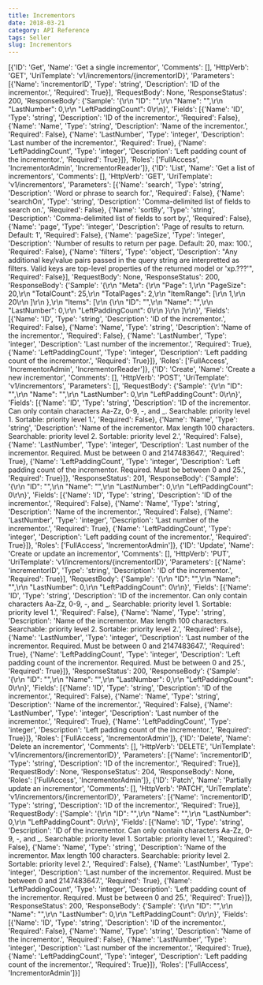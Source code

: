 ```yaml
---
title: Incrementors
date: 2018-03-21
category: API Reference
tags: Seller
slug: Incrementors
---
```

[{'ID': 'Get', 'Name': 'Get a single incrementor', 'Comments': [], 'HttpVerb': 'GET', 'UriTemplate': 'v1/incrementors/{incrementorID}', 'Parameters': [{'Name': 'incrementorID', 'Type': 'string', 'Description': 'ID of the incrementor.', 'Required': True}], 'RequestBody': None, 'ResponseStatus': 200, 'ResponseBody': {'Sample': '{\r\n  "ID": "",\r\n  "Name": "",\r\n  "LastNumber": 0,\r\n  "LeftPaddingCount": 0\r\n}', 'Fields': [{'Name': 'ID', 'Type': 'string', 'Description': 'ID of the incrementor.', 'Required': False}, {'Name': 'Name', 'Type': 'string', 'Description': 'Name of the incrementor.', 'Required': False}, {'Name': 'LastNumber', 'Type': 'integer', 'Description': 'Last number of the incrementor.', 'Required': True}, {'Name': 'LeftPaddingCount', 'Type': 'integer', 'Description': 'Left padding count of the incrementor.', 'Required': True}]}, 'Roles': ['FullAccess', 'IncrementorAdmin', 'IncrementorReader']}, {'ID': 'List', 'Name': 'Get a list of incrementors', 'Comments': [], 'HttpVerb': 'GET', 'UriTemplate': 'v1/incrementors', 'Parameters': [{'Name': 'search', 'Type': 'string', 'Description': 'Word or phrase to search for.', 'Required': False}, {'Name': 'searchOn', 'Type': 'string', 'Description': 'Comma-delimited list of fields to search on.', 'Required': False}, {'Name': 'sortBy', 'Type': 'string', 'Description': 'Comma-delimited list of fields to sort by.', 'Required': False}, {'Name': 'page', 'Type': 'integer', 'Description': 'Page of results to return. Default: 1', 'Required': False}, {'Name': 'pageSize', 'Type': 'integer', 'Description': 'Number of results to return per page. Default: 20, max: 100.', 'Required': False}, {'Name': 'filters', 'Type': 'object', 'Description': "Any additional key/value pairs passed in the query string are interpretted as filters. Valid keys are top-level properties of the returned model or 'xp.???'", 'Required': False}], 'RequestBody': None, 'ResponseStatus': 200, 'ResponseBody': {'Sample': '{\r\n  "Meta": {\r\n    "Page": 1,\r\n    "PageSize": 20,\r\n    "TotalCount": 25,\r\n    "TotalPages": 2,\r\n    "ItemRange": [\r\n      1,\r\n      20\r\n    ]\r\n  },\r\n  "Items": [\r\n    {\r\n      "ID": "",\r\n      "Name": "",\r\n      "LastNumber": 0,\r\n      "LeftPaddingCount": 0\r\n    }\r\n  ]\r\n}', 'Fields': [{'Name': 'ID', 'Type': 'string', 'Description': 'ID of the incrementor.', 'Required': False}, {'Name': 'Name', 'Type': 'string', 'Description': 'Name of the incrementor.', 'Required': False}, {'Name': 'LastNumber', 'Type': 'integer', 'Description': 'Last number of the incrementor.', 'Required': True}, {'Name': 'LeftPaddingCount', 'Type': 'integer', 'Description': 'Left padding count of the incrementor.', 'Required': True}]}, 'Roles': ['FullAccess', 'IncrementorAdmin', 'IncrementorReader']}, {'ID': 'Create', 'Name': 'Create a new incrementor', 'Comments': [], 'HttpVerb': 'POST', 'UriTemplate': 'v1/incrementors', 'Parameters': [], 'RequestBody': {'Sample': '{\r\n  "ID": "",\r\n  "Name": "",\r\n  "LastNumber": 0,\r\n  "LeftPaddingCount": 0\r\n}', 'Fields': [{'Name': 'ID', 'Type': 'string', 'Description': 'ID of the incrementor. Can only contain characters Aa-Zz, 0-9, -, and _. Searchable: priority level 1. Sortable: priority level 1.', 'Required': False}, {'Name': 'Name', 'Type': 'string', 'Description': 'Name of the incrementor. Max length 100 characters. Searchable: priority level 2. Sortable: priority level 2.', 'Required': False}, {'Name': 'LastNumber', 'Type': 'integer', 'Description': 'Last number of the incrementor. Required. Must be between 0 and 2147483647.', 'Required': True}, {'Name': 'LeftPaddingCount', 'Type': 'integer', 'Description': 'Left padding count of the incrementor. Required. Must be between 0 and 25.', 'Required': True}]}, 'ResponseStatus': 201, 'ResponseBody': {'Sample': '{\r\n  "ID": "",\r\n  "Name": "",\r\n  "LastNumber": 0,\r\n  "LeftPaddingCount": 0\r\n}', 'Fields': [{'Name': 'ID', 'Type': 'string', 'Description': 'ID of the incrementor.', 'Required': False}, {'Name': 'Name', 'Type': 'string', 'Description': 'Name of the incrementor.', 'Required': False}, {'Name': 'LastNumber', 'Type': 'integer', 'Description': 'Last number of the incrementor.', 'Required': True}, {'Name': 'LeftPaddingCount', 'Type': 'integer', 'Description': 'Left padding count of the incrementor.', 'Required': True}]}, 'Roles': ['FullAccess', 'IncrementorAdmin']}, {'ID': 'Update', 'Name': 'Create or update an incrementor', 'Comments': [], 'HttpVerb': 'PUT', 'UriTemplate': 'v1/incrementors/{incrementorID}', 'Parameters': [{'Name': 'incrementorID', 'Type': 'string', 'Description': 'ID of the incrementor.', 'Required': True}], 'RequestBody': {'Sample': '{\r\n  "ID": "",\r\n  "Name": "",\r\n  "LastNumber": 0,\r\n  "LeftPaddingCount": 0\r\n}', 'Fields': [{'Name': 'ID', 'Type': 'string', 'Description': 'ID of the incrementor. Can only contain characters Aa-Zz, 0-9, -, and _. Searchable: priority level 1. Sortable: priority level 1.', 'Required': False}, {'Name': 'Name', 'Type': 'string', 'Description': 'Name of the incrementor. Max length 100 characters. Searchable: priority level 2. Sortable: priority level 2.', 'Required': False}, {'Name': 'LastNumber', 'Type': 'integer', 'Description': 'Last number of the incrementor. Required. Must be between 0 and 2147483647.', 'Required': True}, {'Name': 'LeftPaddingCount', 'Type': 'integer', 'Description': 'Left padding count of the incrementor. Required. Must be between 0 and 25.', 'Required': True}]}, 'ResponseStatus': 200, 'ResponseBody': {'Sample': '{\r\n  "ID": "",\r\n  "Name": "",\r\n  "LastNumber": 0,\r\n  "LeftPaddingCount": 0\r\n}', 'Fields': [{'Name': 'ID', 'Type': 'string', 'Description': 'ID of the incrementor.', 'Required': False}, {'Name': 'Name', 'Type': 'string', 'Description': 'Name of the incrementor.', 'Required': False}, {'Name': 'LastNumber', 'Type': 'integer', 'Description': 'Last number of the incrementor.', 'Required': True}, {'Name': 'LeftPaddingCount', 'Type': 'integer', 'Description': 'Left padding count of the incrementor.', 'Required': True}]}, 'Roles': ['FullAccess', 'IncrementorAdmin']}, {'ID': 'Delete', 'Name': 'Delete an incrementor', 'Comments': [], 'HttpVerb': 'DELETE', 'UriTemplate': 'v1/incrementors/{incrementorID}', 'Parameters': [{'Name': 'incrementorID', 'Type': 'string', 'Description': 'ID of the incrementor.', 'Required': True}], 'RequestBody': None, 'ResponseStatus': 204, 'ResponseBody': None, 'Roles': ['FullAccess', 'IncrementorAdmin']}, {'ID': 'Patch', 'Name': 'Partially update an incrementor', 'Comments': [], 'HttpVerb': 'PATCH', 'UriTemplate': 'v1/incrementors/{incrementorID}', 'Parameters': [{'Name': 'incrementorID', 'Type': 'string', 'Description': 'ID of the incrementor.', 'Required': True}], 'RequestBody': {'Sample': '{\r\n  "ID": "",\r\n  "Name": "",\r\n  "LastNumber": 0,\r\n  "LeftPaddingCount": 0\r\n}', 'Fields': [{'Name': 'ID', 'Type': 'string', 'Description': 'ID of the incrementor. Can only contain characters Aa-Zz, 0-9, -, and _. Searchable: priority level 1. Sortable: priority level 1.', 'Required': False}, {'Name': 'Name', 'Type': 'string', 'Description': 'Name of the incrementor. Max length 100 characters. Searchable: priority level 2. Sortable: priority level 2.', 'Required': False}, {'Name': 'LastNumber', 'Type': 'integer', 'Description': 'Last number of the incrementor. Required. Must be between 0 and 2147483647.', 'Required': True}, {'Name': 'LeftPaddingCount', 'Type': 'integer', 'Description': 'Left padding count of the incrementor. Required. Must be between 0 and 25.', 'Required': True}]}, 'ResponseStatus': 200, 'ResponseBody': {'Sample': '{\r\n  "ID": "",\r\n  "Name": "",\r\n  "LastNumber": 0,\r\n  "LeftPaddingCount": 0\r\n}', 'Fields': [{'Name': 'ID', 'Type': 'string', 'Description': 'ID of the incrementor.', 'Required': False}, {'Name': 'Name', 'Type': 'string', 'Description': 'Name of the incrementor.', 'Required': False}, {'Name': 'LastNumber', 'Type': 'integer', 'Description': 'Last number of the incrementor.', 'Required': True}, {'Name': 'LeftPaddingCount', 'Type': 'integer', 'Description': 'Left padding count of the incrementor.', 'Required': True}]}, 'Roles': ['FullAccess', 'IncrementorAdmin']}]